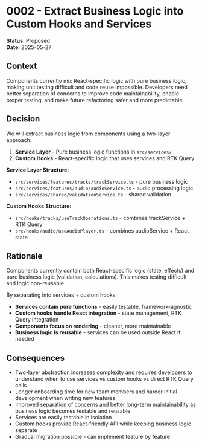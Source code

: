 # 0002 - Extract Business Logic into Custom Hooks and Services

**Status**: Proposed  
**Date**: 2025-05-27

## Context

Components currently mix React-specific logic with pure business logic, making unit testing difficult and code reuse impossible. Developers need better separation of concerns to improve code maintainability, enable proper testing, and make future refactoring safer and more predictable.

## Decision

We will extract business logic from components using a two-layer approach:

1. **Service Layer** - Pure business logic functions in `src/services/`
2. **Custom Hooks** - React-specific logic that uses services and RTK Query

**Service Layer Structure:**

-   `src/services/features/tracks/trackService.ts` - pure business logic
-   `src/services/features/audio/audioService.ts` - audio processing logic
-   `src/services/shared/validationService.ts` - shared validation

**Custom Hooks Structure:**

-   `src/hooks/tracks/useTrackOperations.ts` - combines trackService + RTK Query
-   `src/hooks/audio/useAudioPlayer.ts` - combines audioService + React state

## Rationale

Components currently contain both React-specific logic (state, effects) and pure business logic (validation, calculations). This makes testing difficult and logic non-reusable.

By separating into services + custom hooks:

-   **Services contain pure functions** - easily testable, framework-agnostic
-   **Custom hooks handle React integration** - state management, RTK Query integration
-   **Components focus on rendering** - cleaner, more maintainable
-   **Business logic is reusable** - services can be used outside React if needed

## Consequences

-   Two-layer abstraction increases complexity and requires developers to understand when to use services vs custom hooks vs direct RTK Query calls
-   Longer onboarding time for new team members and harder initial development when writing new features
-   Improved separation of concerns and better long-term maintainability as business logic becomes testable and reusable
-   Services are easily testable in isolation
-   Custom hooks provide React-friendly API while keeping business logic separate
-   Gradual migration possible - can implement feature by feature
